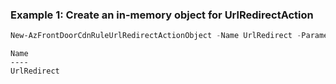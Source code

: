 ### Example 1: Create an in-memory object for UrlRedirectAction
```powershell
New-AzFrontDoorCdnRuleUrlRedirectActionObject -Name UrlRedirect -ParameterRedirectType Moved -ParameterDestinationProtocol MatchRequest
```

```output
Name
----
UrlRedirect
```

